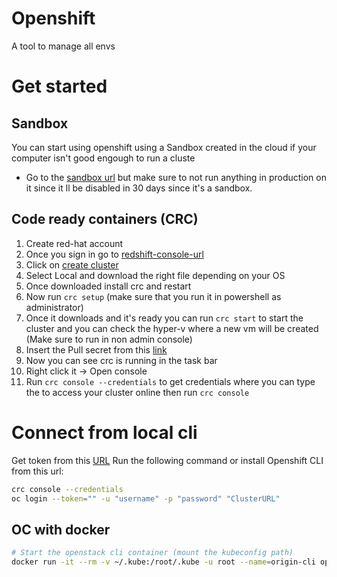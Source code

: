 # Openshift 
A tool to manage all envs
# Get started
## Sandbox
You can start using openshift using a Sandbox created in the cloud if your computer isn't good engough to run a cluste
- Go to the [sandbox url](https://console.redhat.com/openshift/sandbox) but make sure to not run anything in production on it since it ll be disabled in 30 days since it's a sandbox.
## Code ready containers (CRC)
1. Create red-hat account
2. Once you sign in go to [redshift-console-url](https://console.redhat.com/openshift)
3. Click on [create cluster](https://console.redhat.com/openshift/create)
4. Select Local and download the right file depending on your OS
5. Once downloaded install crc and restart
6. Now run `crc setup` (make sure that you run it in powershell as administrator)
7. Once it downloads and it's ready you can run `crc start` to start the cluster and you can check the hyper-v where a new vm will be created (Make sure to run in non admin console)
7. Insert the Pull secret from this [link](https://console.redhat.com/openshift/create/local)
8. Now you can see crc is running in the task bar
9. Right click it -> Open console
10. Run `crc console --credentials` to get credentials where you can type the to access your cluster online then run `crc console`  

# Connect from local cli
Get token from this [URL](https://console.redhat.com/openshift/token)
Run the following command or install Openshift CLI from this url:
```sh
crc console --credentials
oc login --token="" -u "username" -p "password" "ClusterURL"
```
## OC with docker
```sh
# Start the openstack cli container (mount the kubeconfig path)
docker run -it --rm -v ~/.kube:/root/.kube -u root --name=origin-cli openshift/origin-cli bash
```
